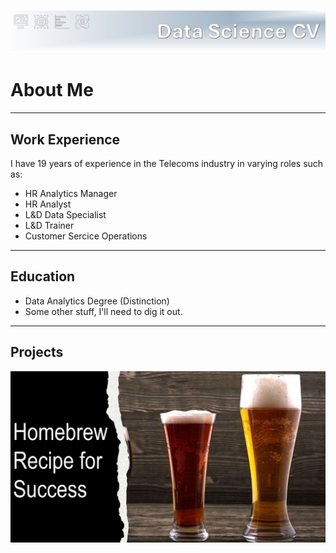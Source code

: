 ![Header](assets/Header.png) 

# About Me
___
## Work Experience
I have 19 years of experience in the Telecoms industry in varying roles such as:
- HR Analytics Manager
- HR Analyst
- L&D Data Specialist
- L&D Trainer
- Customer Sercice Operations
___

## Education
- Data Analytics Degree (Distinction)
- Some other stuff, I'll need to dig it out.
___

## Projects
[![Homebrew Recipe for Success](assets/Homebrew.png)](./homebrew_recipe_for_success.md)
